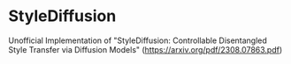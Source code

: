 # StyleDiffusion
Unofficial Implementation of "StyleDiffusion: Controllable Disentangled Style Transfer via Diffusion Models" (https://arxiv.org/pdf/2308.07863.pdf)
